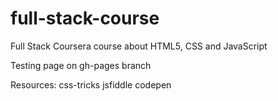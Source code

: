 # full-stack-course
Full Stack Coursera course about HTML5, CSS and JavaScript

Testing page on gh-pages branch

Resources:
css-tricks
jsfiddle
codepen
